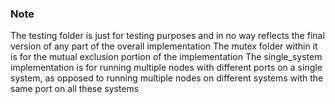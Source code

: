### Note

The testing folder is just for testing purposes and in no way reflects the final
version of any part of the overall implementation
The mutex folder within it is for the mutual exclusion portion of the
implementation
The single_system implementation is for running multiple nodes with different
ports on a single system, as opposed to running multiple nodes on different
systems with the same port on all these systems
